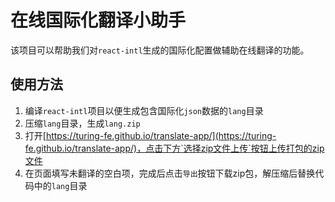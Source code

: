 # 在线国际化翻译小助手
该项目可以帮助我们对`react-intl`生成的国际化配置做辅助在线翻译的功能。

## 使用方法
1. 编译`react-intl`项目以便生成包含国际化`json`数据的`lang`目录
2. 压缩`lang`目录，生成`lang.zip`
3. 打开[https://turing-fe.github.io/translate-app/](https://turing-fe.github.io/translate-app/)，点击下方`选择zip文件上传`按钮上传打包的zip文件
4. 在页面填写未翻译的空白项，完成后点击`导出`按钮下载zip包，解压缩后替换代码中的`lang`目录
